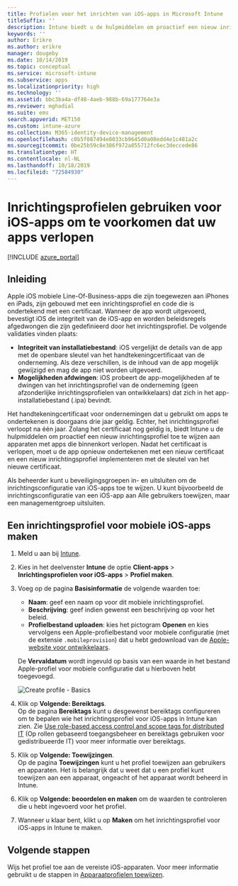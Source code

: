 ```yaml
---
title: Profielen voor het inrichten van iOS-apps in Microsoft Intune
titleSuffix: ''
description: Intune biedt u de hulpmiddelen om proactief een nieuw inrichtingsprofiel toe te wijzen aan apparaten met apps die bijna zijn verlopen.
keywords: ''
author: Erikre
ms.author: erikre
manager: dougeby
ms.date: 10/14/2019
ms.topic: conceptual
ms.service: microsoft-intune
ms.subservice: apps
ms.localizationpriority: high
ms.technology: ''
ms.assetid: bbc3ba4a-df48-4aeb-988b-69a177764e3a
ms.reviewer: mghadial
ms.suite: ems
search.appverid: MET150
ms.custom: intune-azure
ms.collection: M365-identity-device-management
ms.openlocfilehash: c0b5f087494e8033cb9645d0a08edd4e1c481a2c
ms.sourcegitcommit: 0be25b59c8e386f972a855712fc6ec3deccede86
ms.translationtype: HT
ms.contentlocale: nl-NL
ms.lasthandoff: 10/18/2019
ms.locfileid: "72584930"
---
```

# <a name="use-ios-app-provisioning-profiles-to-prevent-your-apps-from-expiring"></a>Inrichtingsprofielen gebruiken voor iOS-apps om te voorkomen dat uw apps verlopen

[!INCLUDE [azure_portal](../includes/azure_portal.md)]

## <a name="introduction"></a>Inleiding

Apple iOS mobiele Line-Of-Business-apps die zijn toegewezen aan iPhones en iPads, zijn gebouwd met een inrichtingsprofiel en code die is ondertekend met een certificaat. Wanneer de app wordt uitgevoerd, bevestigt iOS de integriteit van de iOS-app en worden beleidsregels afgedwongen die zijn gedefinieerd door het inrichtingsprofiel. De volgende validaties vinden plaats:

- **Integriteit van installatiebestand**: iOS vergelijkt de details van de app met de openbare sleutel van het handtekeningcertificaat van de onderneming. Als deze verschillen, is de inhoud van de app mogelijk gewijzigd en mag de app niet worden uitgevoerd.
- **Mogelijkheden afdwingen**: iOS probeert de app-mogelijkheden af te dwingen van het inrichtingsprofiel van de onderneming (geen afzonderlijke inrichtingsprofielen van ontwikkelaars) dat zich in het app-installatiebestand (.ipa) bevindt.


Het handtekeningcertificaat voor ondernemingen dat u gebruikt om apps te ondertekenen is doorgaans drie jaar geldig. Echter, het inrichtingsprofiel verloopt na één jaar. Zolang het certificaat nog geldig is, biedt Intune u de hulpmiddelen om proactief een nieuw inrichtingsprofiel toe te wijzen aan apparaten met apps die binnenkort verlopen.
Nadat het certificaat is verlopen, moet u de app opnieuw ondertekenen met een nieuw certificaat en een nieuw inrichtingsprofiel implementeren met de sleutel van het nieuwe certificaat.

Als beheerder kunt u beveiligingsgroepen in- en uitsluiten om de inrichtingsconfiguratie van iOS-apps toe te wijzen. U kunt bijvoorbeeld de inrichtingsconfiguratie van een iOS-app aan Alle gebruikers toewijzen, maar een managementgroep uitsluiten.

## <a name="how-to-create-an-ios-mobile-app-provisioning-profile"></a>Een inrichtingsprofiel voor mobiele iOS-apps maken

1. Meld u aan bij [Intune](https://go.microsoft.com/fwlink/?linkid=2090973).
2. Kies in het deelvenster **Intune** de optie **Client-apps** > **Inrichtingsprofielen voor iOS-apps** > **Profiel maken**.
3. Voeg op de pagina **Basisinformatie** de volgende waarden toe:
    - **Naam**: geef een naam op voor dit mobiele inrichtingsprofiel.
    - **Beschrijving**: geef indien gewenst een beschrijving op voor het beleid.
    - **Profielbestand uploaden**: kies het pictogram **Openen** en kies vervolgens een Apple-profielbestand voor mobiele configuratie (met de extensie `.mobileprovision`) dat u hebt gedownload van de [Apple-website voor ontwikkelaars](https://developer.apple.com/).

   De **Vervaldatum** wordt ingevuld op basis van een waarde in het bestand Apple-profiel voor mobiele configuratie dat u hierboven hebt toegevoegd.<br>

   <img alt="Create profile - Basics" src="~/apps/media/app-provisioning-profile-ios/app-provisioning-profile-ios-01.png">

4. Klik op **Volgende: Bereiktags**.<br>
   Op de pagina **Bereiktags** kunt u desgewenst bereiktags configureren om te bepalen wie het inrichtingsprofiel voor iOS-apps in Intune kan zien. Zie [Use role-based access control and scope tags for distributed IT](../fundamentals/scope-tags.md) (Op rollen gebaseerd toegangsbeheer en bereiktags gebruiken voor gedistribueerde IT) voor meer informatie over bereiktags.
5. Klik op **Volgende: Toewijzingen**.<br>
   Op de pagina **Toewijzingen** kunt u het profiel toewijzen aan gebruikers en apparaten. Het is belangrijk dat u weet dat u een profiel kunt toewijzen aan een apparaat, ongeacht of het apparaat wordt beheerd in Intune.
6. Klik op **Volgende: beoordelen en maken** om de waarden te controleren die u hebt ingevoerd voor het profiel.
7. Wanneer u klaar bent, klikt u op **Maken** om het inrichtingsprofiel voor iOS-apps in Intune te maken. 

## <a name="next-steps"></a>Volgende stappen

Wijs het profiel toe aan de vereiste iOS-apparaten. Voor meer informatie gebruikt u de stappen in [Apparaatprofielen toewijzen](../device-profile-assign.md).
